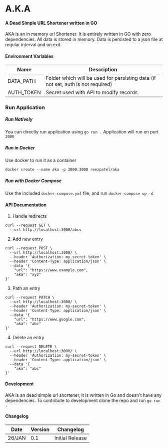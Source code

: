 # A.K.A

#### A Dead Simple URL Shortener written in GO

AKA is an in memory url Shortener. It is entirely written in GO with zero dependencies. All data is stored in memory. Data is persisted to a json file at regular interval and on exit.

#### Environment Variables

| Name       | Description                                                                      |
| ---------- | -------------------------------------------------------------------------------- |
| DATA_PATH  | Folder which will be used for persisting data (if not set, auth is not required) |
| AUTH_TOKEN | Secret used with API to modify records                                           |

### Run Application

##### Run Natively

You can directly run application using `go run .`
Application will run on port `3000`

##### Run in Docker

Use docker to run it as a container

```
docker create --name aka -p 3000:3000 reezpatel/aka
```

##### Run with Docker Compose

Use the included `docker-compose.yml` file, and run `docker-compose up -d`

#### API Documentation

1. Handle redirects

```
curl --request GET \
  --url http://localhost:3000/abcs
```

2. Add new entry

```
curl --request POST \
  --url http://localhost:3000/ \
  --header 'Authorization: my-secret-token' \
  --header 'Content-Type: application/json' \
  --data '{
	"url": "https://www.example.com",
	"aka": "xyz"
}'
```

3. Path an entry

```
curl --request PATCH \
  --url http://localhost:3000/ \
  --header 'Authorization: my-secret-token' \
  --header 'Content-Type: application/json' \
  --data '{
	"url": "https://www.google.com",
	"aka": "abc"
}'
```

4. Delete an entry

```
curl --request DELETE \
  --url http://localhost:3000/ \
  --header 'Authorization: my-secret-token' \
  --header 'Content-Type: application/json' \
  --data '{
	"aka": "abc"
}'
```

#### Development

AKA is an dead simple url shortener, it is written in Go and doesn't have any dependencies. To contribute to development clone the repo and run `go run .`

#### Changelog

| Date   | Version | Changelog       |
| ------ | ------- | --------------- |
| 26/JAN | 0.1     | Initial Release |
